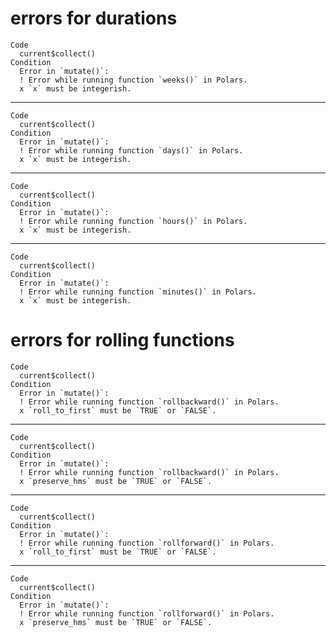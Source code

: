 # errors for durations

    Code
      current$collect()
    Condition
      Error in `mutate()`:
      ! Error while running function `weeks()` in Polars.
      x `x` must be integerish.

---

    Code
      current$collect()
    Condition
      Error in `mutate()`:
      ! Error while running function `days()` in Polars.
      x `x` must be integerish.

---

    Code
      current$collect()
    Condition
      Error in `mutate()`:
      ! Error while running function `hours()` in Polars.
      x `x` must be integerish.

---

    Code
      current$collect()
    Condition
      Error in `mutate()`:
      ! Error while running function `minutes()` in Polars.
      x `x` must be integerish.

# errors for rolling functions

    Code
      current$collect()
    Condition
      Error in `mutate()`:
      ! Error while running function `rollbackward()` in Polars.
      x `roll_to_first` must be `TRUE` or `FALSE`.

---

    Code
      current$collect()
    Condition
      Error in `mutate()`:
      ! Error while running function `rollbackward()` in Polars.
      x `preserve_hms` must be `TRUE` or `FALSE`.

---

    Code
      current$collect()
    Condition
      Error in `mutate()`:
      ! Error while running function `rollforward()` in Polars.
      x `roll_to_first` must be `TRUE` or `FALSE`.

---

    Code
      current$collect()
    Condition
      Error in `mutate()`:
      ! Error while running function `rollforward()` in Polars.
      x `preserve_hms` must be `TRUE` or `FALSE`.

